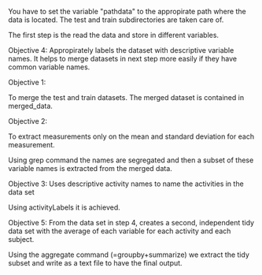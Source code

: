 You have to set the variable "pathdata" to the appropirate path where the data is located.
The test and train subdirectories are taken care of.

The first step is the read the data and store in different variables.

Objective 4:
Appropirately labels the dataset with descriptive variable names. It helps to merge datasets in next step more easily if they have common variable names.

Objective 1:

To merge the test and train datasets.
The merged dataset is contained in merged_data.

Objective 2:

To extract measurements only on the mean and standard deviation for each measurement.

Using grep command the names are segregated and then a subset of these variable names is extracted from the merged data.

Objective 3:
Uses descriptive activity names to name the activities in the data set

Using activityLabels it is achieved.

Objective 5:
From the data set in step 4, creates a second, independent tidy data set with the average of each variable for each activity and each subject.

Using the aggregate command (=groupby+summarize) we extract the tidy subset and write as a text file to have the final output.

